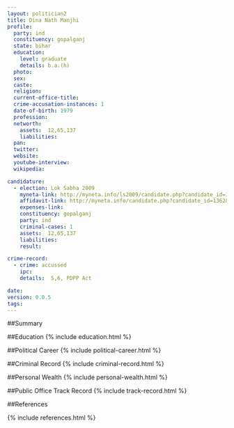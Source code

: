 ```yaml
---
layout: politician2
title: Dina Nath Manjhi
profile: 
  party: ind
  constituency: gopalganj
  state: bihar
  education: 
    level: graduate
    details: b.a.(h)
  photo: 
  sex: 
  caste: 
  religion: 
  current-office-title: 
  crime-accusation-instances: 1
  date-of-birth: 1979
  profession: 
  networth: 
    assets:  12,65,137
    liabilities: 
  pan: 
  twitter: 
  website: 
  youtube-interview: 
  wikipedia: 

candidature: 
  - election: Lok Sabha 2009
    myneta-link: http://myneta.info/ls2009/candidate.php?candidate_id=1362
    affidavit-link: http://myneta.info/candidate.php?candidate_id=1362&scan=original
    expenses-link: 
    constituency: gopalganj 
    party: ind
    criminal-cases: 1
    assets:  12,65,137
    liabilities: 
    result:  

crime-record: 
  - crime: accussed
    ipc: 
    details:  5,6, PDPP Act  

date: 
version: 0.0.5
tags: 
---
```

##Summary


##Education
{% include education.html %}


##Political Career
{% include political-career.html %}


##Criminal Record
{% include criminal-record.html %}


##Personal Wealth
{% include personal-wealth.html %}


##Public Office Track Record
{% include track-record.html %}


##References


{% include references.html %}